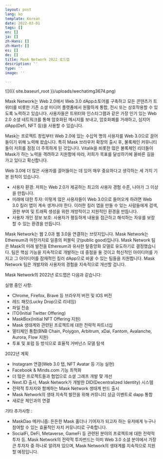 ```yaml
---
layout: post
lang: ko
template: Korean
date: 2022-03-01
tags: []
en: []
ja: []
zh-Hans: []
zh-Hant: []
es: []
de: []
title: Mask Network 2022 로드맵
description: ''
type: ''
image: ''

---
```

![]({{ site.baseurl_root }}/uploads/wechatimg3674.png)

Mask Network는 Web 2.0에서 Web 3.0 dApp소토어를 구축하고 모든 콘텐츠가 트위터를 비롯한 기존 소셜 미디어 플랫폼에서 원활하게 통합, 전시 또는 상호작용할 수 있도록 노력하고 있습니다. 사용자들은 트위터와 인스타그램과 같은 가장 인기 있는 Web 2.0 소셜 네트워크를 통해 암호화된 메시지를 보내고, 암호화폐를 거래하고, 심지어 dApp(Defi, NFT 등)을 사용할 수 있습니다.

Mask는 프로젝트 창립부터 Web 2.0에 있는 수십억 명의 사용자를 Web 3.0으로 끌어들이기 위해 노력해 왔습니다. 특히 Mask 브라우저 확장의 출시 후, 불록체인 커뮤니티들이 저희를 점점 더 주목하게 된 것입니다. Vitalik을 비롯한 많은 불록체인 리더들이 Mask가 하는 노력을 격려하고 지원함에 따라, 저희가 목표를 달성하기에 올바른 길을 가고 있다고 확신합니다.

Web 3.0에 더 많은 사용자를 끌어들이는 데 있어 매우 중요하다고 생각하는 세 가지 기본 원칙이 있습니다.

* 사용자 환경: 저희는 Web 2.0가 제공하는 최고의 사용자 경험 수준, 나아가 그 이상을 만듭니다.
* 미래에 대한 투자: 이렇게 많은 사용자들이 Web 3.0으로 들어오게 하려면 Web 3.0 킬러 앱이 계속 생겨나야 한다. 이러한 킬러 앱을 만들 수 있는 사람들에게 검색, 권한 부여 및 트래픽 생성을 위한 개방적이고 지원적인 환경을 만듭니다.
* 사용자 개인 정보 보호: 사용자가 평등하게 내용을 접근하고 해석하는 자유를 보장할 수 있는 환경을 만듭니다.

Mask Network는 웹 2.0과 웹 3.0을 연결하는 브릿지입니다. Mask Network는 Ethereum과 마찬가지로 일종의 퍼블릭 굿(public good)입니다. Mask Network 팀은 Mask의 미래 발전을 Ethereum과 유사한 탈중앙화 모델로 유도하기로 결정했습니다. 팀은 핵심 기능을 지속적으로 개발하는 데 중점을 둘 것이고 혁신적인 아이디어를 가지고 그 아이디어를 잠재적인 킬러 dApp으로 바꿀 수 있는 팀들을 지원합니다. Mask Network 팀은 개발자와 사용자의 경험을 지속적으로 개선할 겁니다.

Mask Network의 2022년 로드맵은 다음과 같습니다:

실행 중인 사항:

* Chrome, Firefox, Brave 등 브라우저 버전 및 IOS 버전
* 레드 패킷(Lucky Drop으로 리네임)
* 파일 전송
* ITO(Initial Twitter Offering)
* MaskBox(Initial NFT Offering 지원)
* Mask 생태계와 관련된 프로젝트에 대한 전략적 파트너십
* 멀티체인 통합(BNB Chain, Polygon, Arbitrum, xDai, Fantom, Avalanche, Aurora, Flow 지원)
* 투표 및 포럼 등 방식으로 효율적 거버넌스 모델 탐색

2022년 계획

* Instagram 연결(Web 3.0 탭, NFT Avatar 등 기능 실현)
* Facebook & Minds.com 기능 최적화
* 더 많은 프로젝트들과 협업으로 소셜 그래프 개발 맟 개선
* Next.ID 출시, Mask Network가 개발한 DID(Decentralized Identity) 시스템
* 전략적 투자자와 함께하는 Mask Network 생태계 펀드 출시
* Mask Network의 생태 지속적 발전을 위해 커뮤니티 상금 이벤트로 dapp 통합
* 새로운 체인과의 연결

기타 추가사항 :

* MaskDao 메커니즘: 든든한 Mask 홀더나 기여자가 되고자 하는 유저에게 누구나 참여할 수 있는 효율적인 자치 커뮤니티로 구축합니다.
* SocialFi, DeFi, Metaverse, GameFi 등 관련된 분야의 프로젝트에 대한 전략적 투자 등. Mask Network의 전략적 투자펀드는 이미 Web 3.0 소셜 분야에서 가장 큰 투자자 중 하나로 알려져 있으며, Mask Network의 생태계를 지속적으로 지원할 예정입니다.
